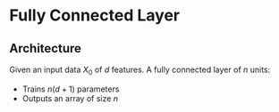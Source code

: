 #  Fully Connected Layer

## Architecture

Given an input data $X_0$ of $d$ features. A fully connected layer of $n$ units:

* Trains $n(d+1)$ parameters
* Outputs an array of size $n$